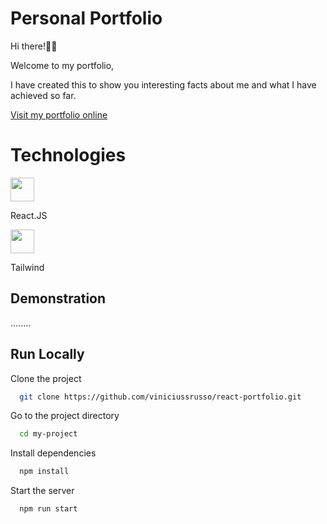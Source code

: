# Personal Portfolio


Hi there!✌🏼

Welcome to my portfolio,

I have created this to show you interesting facts about me and what I have achieved so far. 

[Visit my portfolio online](https://viniciussrusso.github.io/react-portfolio/)

# Technologies

<code><img height="38" width="38" src="https://github.com/viniciussrusso/react-portfolio/blob/main/src/assets/readme/react.png"></code>

React.JS

<code><img height="38" width="38" src="https://github.com/viniciussrusso/react-portfolio/blob/main/src/assets/readme/tailwindcss.svg"></code>

Tailwind 



## Demonstration 

........


## Run Locally

Clone the project

```bash
  git clone https://github.com/viniciussrusso/react-portfolio.git
```

Go to the project directory

```bash
  cd my-project
```

Install dependencies

```bash
  npm install
```

Start the server

```bash
  npm run start
```


